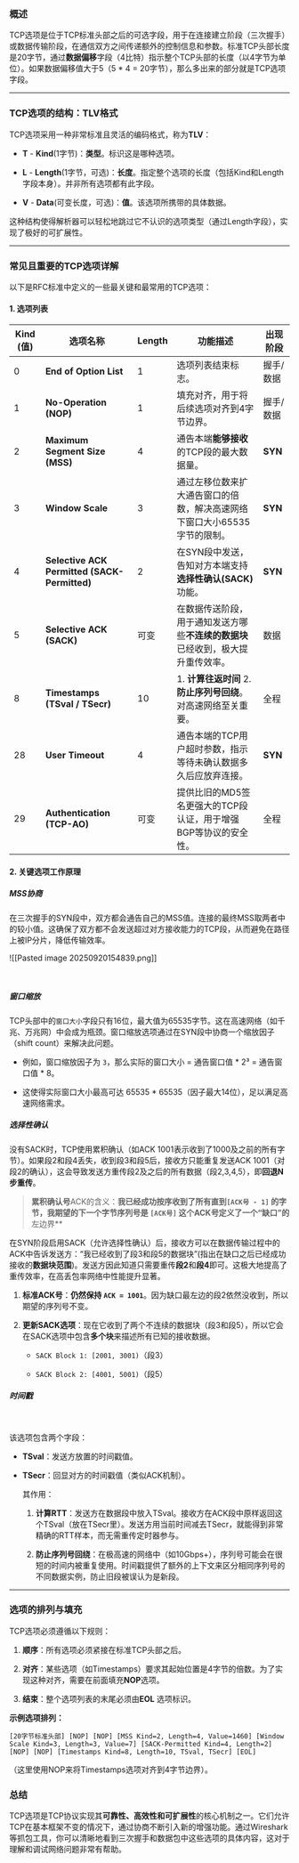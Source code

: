 ### 概述

TCP选项是位于TCP标准头部之后的可选字段，用于在连接建立阶段（三次握手）或数据传输阶段，在通信双方之间传递额外的控制信息和参数。标准TCP头部长度是20字节，通过**数据偏移**字段（4比特）指示整个TCP头部的长度（以4字节为单位）。如果数据偏移值大于5（5 * 4 = 20字节），那么多出来的部分就是TCP选项字段。

---

### TCP选项的结构：TLV格式

TCP选项采用一种非常标准且灵活的编码格式，称为 ​**TLV**​：

- ​**T**​ - ​**Kind**​ (1字节)：​**类型**。标识这是哪种选项。
    
- ​**L**​ - ​**Length**​ (1字节，可选)：​**长度**。指定整个选项的长度（包括Kind和Length字段本身）。并非所有选项都有此字段。
    
- ​**V**​ - ​**Data**​ (可变长度，可选)：​**值**。该选项所携带的具体数据。
    

这种结构使得解析器可以轻松地跳过它不认识的选项类型（通过Length字段），实现了极好的可扩展性。

---

### 常见且重要的TCP选项详解

以下是RFC标准中定义的一些最关键和最常用的TCP选项：

#### 1. 选项列表

|Kind (值)|选项名称|Length|功能描述|出现阶段|
|---|---|---|---|---|
|0|​**End of Option List**​|1|选项列表结束标志。|握手/数据|
|1|​**No-Operation (NOP)​**​|1|填充对齐，用于将后续选项对齐到4字节边界。|握手/数据|
|2|​**Maximum Segment Size (MSS)​**​|4|通告本端**能够接收**的TCP段的最大数据量。|​**SYN**​|
|3|​**Window Scale**​|3|通过左移位数来扩大通告窗口的倍数，解决高速网络下窗口大小65535字节的限制。|​**SYN**​|
|4|​**Selective ACK Permitted (SACK-Permitted)​**​|2|在SYN段中发送，告知对方本端支持**选择性确认(SACK)​**​ 功能。|​**SYN**​|
|5|​**Selective ACK (SACK)​**​|可变|在数据传送阶段，用于通知发送方哪些**不连续的数据块**已经收到，极大提升重传效率。|数据|
|8|​**Timestamps (TSval / TSecr)​**​|10|1. ​**计算往返时间**​ 2. ​**防止序列号回绕**。对高速网络至关重要。|全程|
|28|​**User Timeout**​|4|通告本端的TCP用户超时参数，指示等待未确认数据多久后应放弃连接。|​**SYN**​|
|29|​**Authentication (TCP-AO)​**​|可变|提供比旧的MD5签名更强大的TCP段认证，用于增强BGP等协议的安全性。|全程|

#### 2. 关键选项工作原理

 ##### **MSS协商**​

在三次握手的SYN段中，双方都会通告自己的MSS值。连接的最终MSS取两者中的较小值。这确保了双方都不会发送超过对方接收能力的TCP段，从而避免在路径上被IP分片，降低传输效率。

![[Pasted image 20250920154839.png]]

​
##### 窗口缩放​

TCP头部中的`窗口大小`字段只有16位，最大值为65535字节。这在高速网络（如千兆、万兆网）中会成为瓶颈。窗口缩放选项通过在SYN段中协商一个缩放因子（shift count）来解决此问题。

- 例如，窗口缩放因子为 `3`，那么实际的窗口大小 = 通告窗口值 * 2³ = 通告窗口值 * 8。
    
- 这使得实际窗口大小最高可达 65535 * 65535（因子最大14位），足以满足高速网络需求。
    
##### 选择性确认​

没有SACK时，TCP使用累积确认（如ACK 1001表示收到了1000及之前的所有字节）。如果段2和段4丢失，收到段3和段5后，接收方只能重复发送ACK 1001（对段2的确认），这会导致发送方重传段2及之后的所有数据（段2,3,4,5），即**回退N步重传**。
>**累积确认号**ACK的含义：**我已经成功按序收到了所有直到`[ACK号 - 1]` 的字节，我期望的下一个字节序列号是 `[ACK号]` 这个ACK号定义了一个“缺口”的**左边界**
 
在SYN阶段启用SACK（允许选择性确认）后，接收方可以在数据传输过程中的ACK中告诉发送方：“我已经收到了段3和段5的数据块”(指出在缺口之后已经成功接收的**数据块范围**​)。发送方因此知道只需要重传**段2**和**段4**即可。这极大地提高了重传效率，在高丢包率网络中性能提升显著。

1. ​**标准ACK号**​：​**仍然保持 `ACK = 1001`**。因为缺口最左边的段2依然没收到，所以期望的序列号不变。
    
2. ​**更新SACK选项**​：现在它收到了两个不连续的数据块（段3和段5），所以它会在SACK选项中包含**多个块**来描述所有已知的接收数据。
    
    - `SACK Block 1: [2001, 3001)`（段3）
        
    - `SACK Block 2: [4001, 5001)`（段5）
    
##### 时间戳
​

该选项包含两个字段：

- ​**TSval**​：发送方放置的时间戳值。
    
- ​**TSecr**​：回显对方的时间戳值（类似ACK机制）。
    
    其作用：
    
    1. ​**计算RTT**​：发送方在数据段中放入TSval。接收方在ACK段中原样返回这个TSval（放在TSecr里）。发送方用当前时间减去TSecr，就能得到非常精确的RTT样本，而无需重传定时器参与。
        
    2. ​**防止序列号回绕**​：在极高速的网络中（如10Gbps+），序列号可能会在很短的时间内被重复使用。时间戳提供了额外的上下文来区分相同序列号的不同数据实例，防止旧段被误认为是新段。
        
    

---

### 选项的排列与填充

TCP选项必须遵循以下规则：

1. ​**顺序**​：所有选项必须紧接在标准TCP头部之后。
    
2. ​**对齐**​：某些选项（如Timestamps）要求其起始位置是4字节的倍数。为了实现这种对齐，需要在前面填充**NOP**选项。
    
3. ​**结束**​：整个选项列表的末尾必须由 ​**EOL**​ 选项标识。
    

​**示例选项排列：​**​

```
[20字节标准头部] [NOP] [NOP] [MSS Kind=2, Length=4, Value=1460] [Window Scale Kind=3, Length=3, Value=7] [SACK-Permitted Kind=4, Length=2] [NOP] [NOP] [Timestamps Kind=8, Length=10, TSval, TSecr] [EOL]
```

（这里使用NOP来将Timestamps选项对齐到4字节边界）。

### 总结

TCP选项是TCP协议实现其**可靠性、高效性和可扩展性**的核心机制之一。它们允许TCP在基本框架不变的情况下，通过协商不断引入新的增强功能。通过Wireshark等抓包工具，你可以清晰地看到三次握手和数据包中这些选项的具体内容，这对于理解和调试网络问题非常有帮助。
